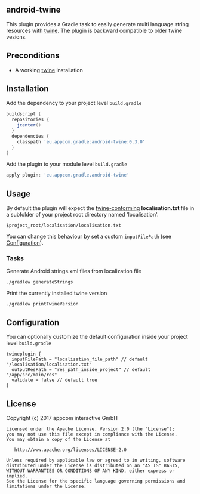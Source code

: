 ## android-twine

This plugin provides a Gradle task to easily generate multi language string resources with [twine](https://github.com/scelis/twine). The plugin is backward compatible to older twine vesions.

## Preconditions

* A working [twine](https://github.com/scelis/twine) installation

## Installation

Add the dependency to your project level `build.gradle`

```groovy
buildscript {
  repositories {
    jcenter()
  }
  dependencies {
    classpath 'eu.appcom.gradle:android-twine:0.3.0'
  }
}
```

Add the plugin to your module level `build.gradle`

```groovy
apply plugin: 'eu.appcom.gradle.android-twine'
```

## Usage

By default the plugin will expect the [twine-conforming](https://github.com/scelis/twine#twine-file-format) **localisation.txt** file in a subfolder of your project root directory named 'localisation'.

```
$project_root/localisation/localisation.txt
```

You can change this behaviour by set a custom `inputFilePath` (see [Configuration](https://github.com/appcom-interactive/android-twine#configuration)).

### Tasks

Generate Android strings.xml files from localization file
```
./gradlew generateStrings
```

Print the currently installed twine version
```
./gradlew printTwineVersion
```

## Configuration

You can optionally customize the default configuration inside your project level `build.gradle`
```
twineplugin {
  inputFilePath = "localisation_file_path" // default "/localisation/localisation.txt"
  outputResPath = "res_path_inside_project" // default "/app/src/main/res"
  validate = false // default true
}
```


## License

Copyright (c) 2017 appcom interactive GmbH

    Licensed under the Apache License, Version 2.0 (the "License");
    you may not use this file except in compliance with the License.
    You may obtain a copy of the License at

       http://www.apache.org/licenses/LICENSE-2.0

    Unless required by applicable law or agreed to in writing, software
    distributed under the License is distributed on an "AS IS" BASIS,
    WITHOUT WARRANTIES OR CONDITIONS OF ANY KIND, either express or implied.
    See the License for the specific language governing permissions and
    limitations under the License.
